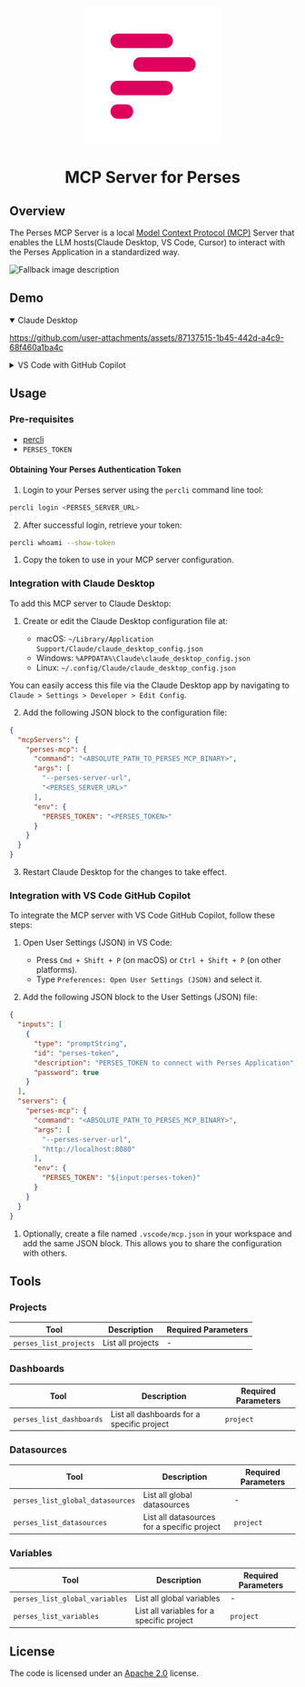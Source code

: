 <div align="center">
<img src="https://raw.githubusercontent.com/perses/perses/main/docs/images/perses_logo_cropped.svg" alt="Perses">
    <h1 align="center">MCP Server for Perses</h1>
</div>

## Overview

The Perses MCP Server is a local [Model Context Protocol (MCP)](https://modelcontextprotocol.io/introduction) Server that enables the LLM hosts(Claude Desktop, VS Code, Cursor) to interact with the Perses Application in a standardized way.

<picture>
  <source media="(prefers-color-scheme: dark)" srcset="https://github.com/user-attachments/assets/d691a924-c53d-408d-a3f9-a029f3fa6dc2">
  <source media="(prefers-color-scheme: light)" srcset="https://github.com/user-attachments/assets/416409df-9045-41f3-b10b-91df3020af1f">
  <img alt="Fallback image description" src="https://github.com/user-attachments/assets/416409df-9045-41f3-b10b-91df3020af1f">
</picture>

## Demo

<details open>
<summary> Claude Desktop</summary>
  
https://github.com/user-attachments/assets/87137515-1b45-442d-a4c9-68f460a1ba4c
</details>

<details>
<summary>VS Code with GitHub Copilot</summary>

https://github.com/user-attachments/assets/b80c354a-8006-4e1f-b7f4-e123002f7dc3
</details>


## Usage

### Pre-requisites
- [percli](https://perses.dev/perses/docs/cli/)
- `PERSES_TOKEN`

#### Obtaining Your Perses Authentication Token

1. Login to your Perses server using the `percli` command line tool:

```bash
percli login <PERSES_SERVER_URL>
```

2. After successful login, retrieve your token:
```bash
percli whoami --show-token
```

1. Copy the token to use in your MCP server configuration.

### Integration with Claude Desktop

To add this MCP server to Claude Desktop:

1. Create or edit the Claude Desktop configuration file at:

   - macOS: `~/Library/Application Support/Claude/claude_desktop_config.json`
   - Windows: `%APPDATA%\Claude\claude_desktop_config.json`
   - Linux: `~/.config/Claude/claude_desktop_config.json`
   
You can easily access this file via the Claude Desktop app by navigating to `Claude > Settings > Developer > Edit Config`.

2. Add the following JSON block to the configuration file:

```json
{
  "mcpServers": {
    "perses-mcp": {
      "command": "<ABSOLUTE_PATH_TO_PERSES_MCP_BINARY>",
      "args": [
        "--perses-server-url",
        "<PERSES_SERVER_URL>"
      ],
      "env": {
        "PERSES_TOKEN": "<PERSES_TOKEN>"
      }
    }
  }
}
```
3. Restart Claude Desktop for the changes to take effect.

### Integration with VS Code GitHub Copilot

To integrate the MCP server with VS Code GitHub Copilot, follow these steps:

1. Open User Settings (JSON) in VS Code:
   - Press `Cmd + Shift + P` (on macOS) or `Ctrl + Shift + P` (on other platforms).
   - Type `Preferences: Open User Settings (JSON)` and select it.

2. Add the following JSON block to the User Settings (JSON) file:

```json
{
  "inputs": [
    {
      "type": "promptString",
      "id": "perses-token",
      "description": "PERSES_TOKEN to connect with Perses Application",
      "password": true
    }
  ],
  "servers": {
    "perses-mcp": {
      "command": "<ABSOLUTE_PATH_TO_PERSES_MCP_BINARY>",
      "args": [
        "--perses-server-url",
        "http://localhost:8080"
      ],
      "env": {
        "PERSES_TOKEN": "${input:perses-token}"
      }
    }
  }
}
```

1. Optionally, create a file named `.vscode/mcp.json` in your workspace and add the same JSON block. This allows you to share the configuration with others.

## Tools

### Projects

| Tool                   | Description       | Required Parameters |
| ---------------------- | ----------------- | ------------------- |
| `perses_list_projects` | List all projects | -                   |

### Dashboards

| Tool                     | Description                                | Required Parameters |
| ------------------------ | ------------------------------------------ | ------------------- |
| `perses_list_dashboards` | List all dashboards for a specific project | `project`           |


### Datasources

| Tool                             | Description                                 | Required Parameters |
| -------------------------------- | ------------------------------------------- | ------------------- |
| `perses_list_global_datasources` | List all global datasources                 | -                   |
| `perses_list_datasources`        | List all datasources for a specific project | `project`           |

### Variables

| Tool                             | Description                               | Required Parameters |
| -------------------------------- | ----------------------------------------- | ------------------- |
| `perses_list_global_variables`   | List all global variables                 | -                   |
| `perses_list_variables`          | List all variables for a specific project | `project`           |

## License

The code is licensed under an [Apache 2.0](./LICENSE) license.
